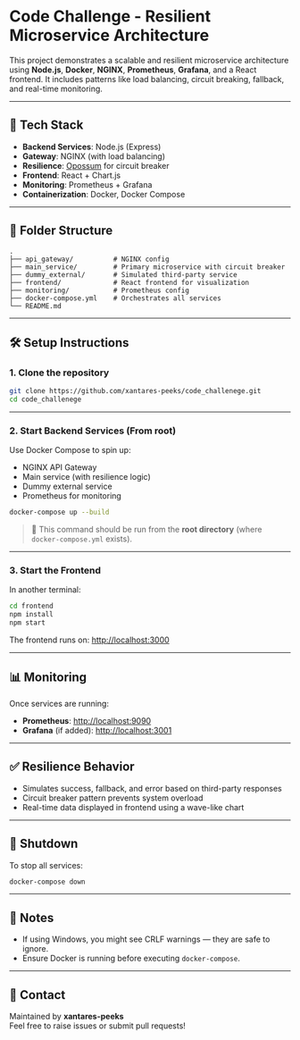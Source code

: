 
# Code Challenge - Resilient Microservice Architecture

This project demonstrates a scalable and resilient microservice architecture using **Node.js**, **Docker**, **NGINX**, **Prometheus**, **Grafana**, and a React frontend. It includes patterns like load balancing, circuit breaking, fallback, and real-time monitoring.

---

## 🚀 Tech Stack

- **Backend Services**: Node.js (Express)
- **Gateway**: NGINX (with load balancing)
- **Resilience**: [Opossum](https://nodeshift.dev/opossum/) for circuit breaker
- **Frontend**: React + Chart.js
- **Monitoring**: Prometheus + Grafana
- **Containerization**: Docker, Docker Compose

---

## 📁 Folder Structure

```
.
├── api_gateway/          # NGINX config
├── main_service/         # Primary microservice with circuit breaker
├── dummy_external/       # Simulated third-party service
├── frontend/             # React frontend for visualization
├── monitoring/           # Prometheus config
├── docker-compose.yml    # Orchestrates all services
└── README.md
```

---

## 🛠️ Setup Instructions

### 1. Clone the repository

```bash
git clone https://github.com/xantares-peeks/code_challenege.git
cd code_challenege
```

---

### 2. Start Backend Services (From root)

Use Docker Compose to spin up:

- NGINX API Gateway
- Main service (with resilience logic)
- Dummy external service
- Prometheus for monitoring

```bash
docker-compose up --build
```

> 🔁 This command should be run from the **root directory** (where `docker-compose.yml` exists).

---

### 3. Start the Frontend

In another terminal:

```bash
cd frontend
npm install
npm start
```

The frontend runs on: [http://localhost:3000](http://localhost:3000)

---

## 📊 Monitoring

Once services are running:

- **Prometheus**: [http://localhost:9090](http://localhost:9090)
- **Grafana** (if added): [http://localhost:3001](http://localhost:3001)

---

## ✅ Resilience Behavior

- Simulates success, fallback, and error based on third-party responses
- Circuit breaker pattern prevents system overload
- Real-time data displayed in frontend using a wave-like chart

---

## 🧼 Shutdown

To stop all services:

```bash
docker-compose down
```

---

## 📌 Notes

- If using Windows, you might see CRLF warnings — they are safe to ignore.
- Ensure Docker is running before executing `docker-compose`.

---

## 📧 Contact

Maintained by **xantares-peeks**  
Feel free to raise issues or submit pull requests!
